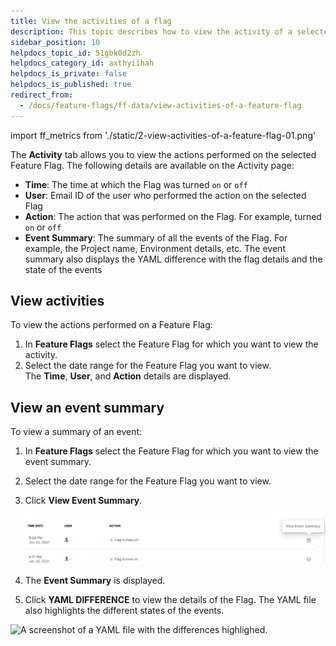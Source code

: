 ```yaml
---
title: View the activities of a flag
description: This topic describes how to view the activity of a selected feature flag.
sidebar_position: 10
helpdocs_topic_id: 51gbk0d2zh
helpdocs_category_id: axthyiihah
helpdocs_is_private: false
helpdocs_is_published: true
redirect_from:
  - /docs/feature-flags/ff-data/view-activities-of-a-feature-flag
---
```


import ff_metrics from './static/2-view-activities-of-a-feature-flag-01.png'

The **Activity** tab allows you to view the actions performed on the selected Feature Flag. The following details are available on the Activity page:

* **Time**: The time at which the Flag was turned `on` or `off`
* **User**: Email ID of the user who performed the action on the selected Flag
* **Action**: The action that was performed on the Flag. For example, turned `on` or `off`
* **Event Summary**: The summary of all the events of the Flag. For example, the Project name, Environment details, etc. The event summary also displays the YAML difference with the flag details and the state of the events

## View activities

To view the actions performed on a Feature Flag:

1. In **Feature Flags** select the Feature Flag for which you want to view the activity.
2. Select the date range for the Feature Flag you want to view.  
The **Time**, **User**, and **Action** details are displayed.

## View an event summary

To view a summary of an event:

1. In **Feature Flags** select the Feature Flag for which you want to view the event summary.
2. Select the date range for the Feature Flag you want to view.
3. Click **View Event Summary**.

	![A screenshot of list of actions. ](./static/2-view-activities-of-a-feature-flag-00.png)
	
4. The **Event Summary** is displayed.
5. Click **YAML DIFFERENCE** to view the details of the Flag. The YAML file also highlights the different states of the events.


<img src={ff_metrics} alt="A screenshot of a YAML file with the differences highlighed." height="500" width="500" />



